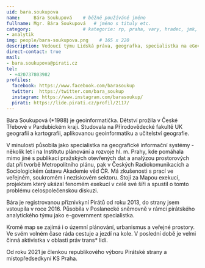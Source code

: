 ```yaml
---
uid: bara.soukupova
name:     Bára Soukupová  	# běžně používáné jméno
fullname: Mgr. Bára Soukupová  	# jméno s tituly etc.
category:                	# kategorie: rp, praha, vary, hradec, jmk, senat
- analytik
img: people/bara-soukupova.png    # 165 x 220
description: Vedoucí týmu Lidská práva, geografka, specialistka na eGovernment a otevřená data, datová analytička	# kratký popis, max 160 znaků
direct-contact: true
mail:
- bara.soukupova@pirati.cz
tel:
 - +420737803982
profiles:
  facebook: https://www.facebook.com/barasoukup
  twitter: 	https://twitter.com/bara_soukup
  instagram: https://www.instagram.com/barasoukup/
  pirati: https://lide.pirati.cz/profil/2117/
---
```


Bára Soukupová (*1988) je geoinformatička. Dětství prožila v České Třebové v Pardubickém kraji. Studovala na Přírodovědecké fakultě UK geografii a kartografii, aplikovanou geoinformatiku a učitelství geografie.

V minulosti působila jako specialistka na geografické informační systémy - několik let i na Institutu plánování a rozvoje hl. m. Prahy, kde pomáhala mimo jiné s publikací pražských otevřených dat a analýzou prostorových dat při tvorbě Metropolitního plánu, pak v Českých Radiokomunikacích a Sociologickém ústavu Akademie věd ČR. Má zkušenosti s prací ve veřejném, soukromém i neziskovém sektoru. Stojí za Mapou exekucí, projektem který ukázal fenomém exekucí v celé své šíři a spustil o tomto problému celospolečenskou diskuzi.

Bára je registrovanou příznivkyní Pirátů od roku 2013, do strany jsem vstoupila v roce 2016. Působila v Poslanecké sněmovně v rámci pirátského analytického týmu jako e-government specialistka.

Kromě map se zajímá i o územní plánování, urbanismus a veřejné prostory. Ve svém volném čase ráda cestuje a jezdí na kole. V poslední době je velmi činná aktivistka v oblasti práv trans* lidí.

Od roku 2021 je členkou republikového výboru Pirátské strany a místopředsedkyní KS Praha.

